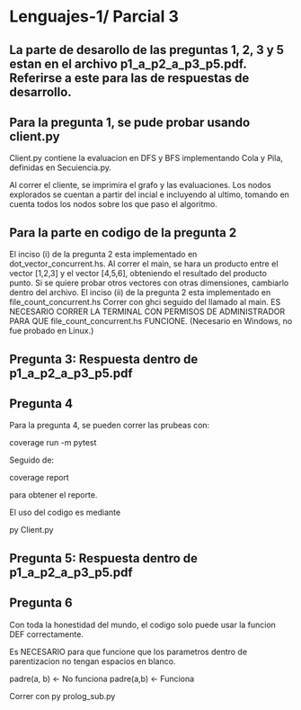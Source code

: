 # Lenguajes-1/ Parcial 3

## La parte de desarollo de las preguntas 1, 2, 3 y 5 estan en el archivo p1_a_p2_a_p3_p5.pdf. Referirse a este para las de respuestas de desarrollo.

## Para la pregunta 1, se pude probar usando client.py

Client.py contiene la evaluacion en DFS y BFS implementando Cola y Pila, definidas en Secuiencia.py.

Al correr el cliente, se imprimira el grafo y las evaluaciones. Los nodos explorados se cuentan a partir del incial e incluyendo al ultimo, tomando en cuenta todos los nodos sobre los que paso el algoritmo.

## Para la parte en codigo de la pregunta 2

El inciso (i) de la pregunta 2 esta implementado en dot_vector_concurrent.hs. Al correr el main, se hara un producto entre el vector [1,2,3] y el vector [4,5,6], obteniendo el resultado del producto punto. Si se quiere probar otros vectores con otras dimensiones, cambiarlo dentro del archivo.
El inciso (ii) de la pregunta 2 esta implementado en file_count_concurrent.hs
Correr con ghci seguido del llamado al main. 
ES NECESARIO CORRER LA TERMINAL CON PERMISOS DE ADMINISTRADOR PARA QUE file_count_concurrent.hs FUNCIONE. (Necesario en Windows, no fue probado en Linux.)

## Pregunta 3: Respuesta dentro de p1_a_p2_a_p3_p5.pdf

## Pregunta 4

Para la pregunta 4, se pueden correr las prubeas con:

coverage run -m pytest

Seguido de:

coverage report

para obtener el reporte.

El uso del codigo es mediante 

py Client.py

## Pregunta 5: Respuesta dentro de p1_a_p2_a_p3_p5.pdf

## Pregunta 6

Con toda la honestidad del mundo, el codigo solo puede usar la funcion DEF correctamente.

Es NECESARIO para que funcione que los parametros dentro de parentizacion no tengan espacios en blanco.

padre(a, b) <- No funciona
padre(a,b) <- Funciona

Correr con py prolog_sub.py
